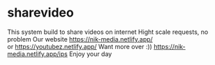 # sharevideo
This system build to share videos on internet
Hight scale requests, no problem
Our website
https://nik-media.netlify.app/  
or https://youtubez.netlify.app/
Want more over :))
https://nik-media.netlify.app/ips
Enjoy your day

